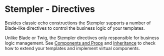 # Stempler - Directives
Besides classic echo constructions the Stempler supports a number of Blade-like directives to control the business 
logic of your templates.

Unlike Blade or Twig, the Stempler directives only responsible for business logic management. See [Components and Props](/stempler/components.md) 
and [Inheritance](/stempler/inheritance.md) to check how to extend your templates and implement virtual components.